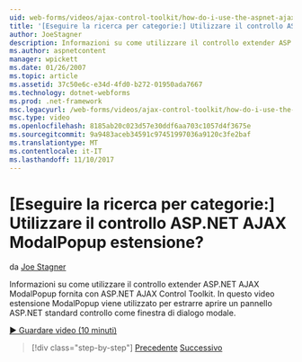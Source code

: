 ```yaml
---
uid: web-forms/videos/ajax-control-toolkit/how-do-i-use-the-aspnet-ajax-modalpopup-extender-control
title: '[Eseguire la ricerca per categorie:] Utilizzare il controllo ASP.NET AJAX ModalPopup estensione? | Microsoft Docs'
author: JoeStagner
description: Informazioni su come utilizzare il controllo extender ASP.NET AJAX ModalPopup fornita con ASP.NET AJAX Control Toolkit. In questo video di ModalPopup viene utilizzata l'estensione...
ms.author: aspnetcontent
manager: wpickett
ms.date: 01/26/2007
ms.topic: article
ms.assetid: 37c50e6c-e34d-4fd0-b272-01950ada7667
ms.technology: dotnet-webforms
ms.prod: .net-framework
msc.legacyurl: /web-forms/videos/ajax-control-toolkit/how-do-i-use-the-aspnet-ajax-modalpopup-extender-control
msc.type: video
ms.openlocfilehash: 8185ab20c023d57e30ddf6aa703c1057d4f3675e
ms.sourcegitcommit: 9a9483aceb34591c97451997036a9120c3fe2baf
ms.translationtype: MT
ms.contentlocale: it-IT
ms.lasthandoff: 11/10/2017
---
```

<a name="how-do-i-use-the-aspnet-ajax-modalpopup-extender-control"></a>[Eseguire la ricerca per categorie:] Utilizzare il controllo ASP.NET AJAX ModalPopup estensione?
====================
da [Joe Stagner](https://github.com/JoeStagner)

Informazioni su come utilizzare il controllo extender ASP.NET AJAX ModalPopup fornita con ASP.NET AJAX Control Toolkit. In questo video estensione ModalPopup viene utilizzato per estrarre aprire un pannello ASP.NET standard controllo come finestra di dialogo modale.

[&#9654; Guardare video (10 minuti)](https://channel9.msdn.com/Blogs/ASP-NET-Site-Videos/how-do-i-use-the-aspnet-ajax-modalpopup-extender-control)

>[!div class="step-by-step"]
[Precedente](how-do-i-use-the-aspnet-ajax-popup-control-extender.md)
[Successivo](how-do-i-use-the-aspnet-ajax-alwaysvisible-control-extender.md)
